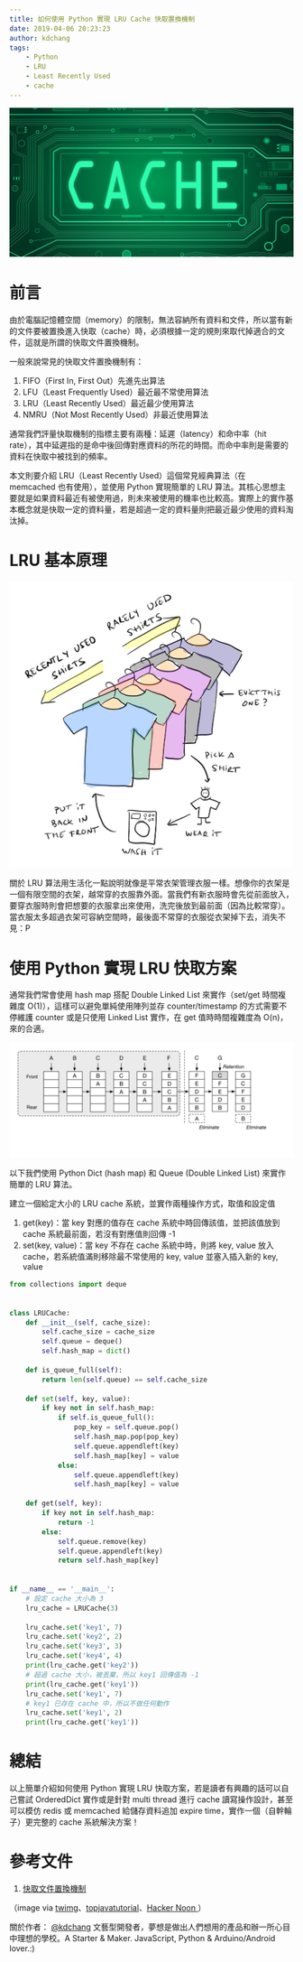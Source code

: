 ```yaml
---
title: 如何使用 Python 實現 LRU Cache 快取置換機制
date: 2019-04-06 20:23:23
author: kdchang
tags: 
    - Python
    - LRU
    - Least Recently Used
    - cache
---
```


![如何使用 Python 實現 LRU 快取](/img/kdchang/cs101/algorithm/cache.jpeg)

# 前言
由於電腦記憶體空間（memory）的限制，無法容納所有資料和文件，所以當有新的文件要被置換進入快取（cache）時，必須根據一定的規則來取代掉適合的文件，這就是所謂的快取文件置換機制。

一般來說常見的快取文件置換機制有：
1. FIFO（First In, First Out）先進先出算法
2. LFU（Least Frequently Used）最近最不常使用算法
3. LRU（Least Recently Used）最近最少使用算法
4. NMRU（Not Most Recently Used）非最近使用算法

通常我們評量快取機制的指標主要有兩種：延遲（latency）和命中率（hit rate），其中延遲指的是命中後回傳對應資料的所花的時間。而命中率則是需要的資料在快取中被找到的頻率。

本文則要介紹 LRU（Least Recently Used）這個常見經典算法（在 memcached 也有使用），並使用 Python 實現簡單的 LRU 算法。其核心思想主要就是如果資料最近有被使用過，則未來被使用的機率也比較高。實際上的實作基本概念就是快取一定的資料量，若是超過一定的資料量則把最近最少使用的資料淘汰掉。

# LRU 基本原理
![如何使用 Python 實現 LRU 快取](/img/kdchang/cs101/algorithm/lru-cover.jpg)

關於 LRU 算法用生活化一點說明就像是平常衣架管理衣服一樣。想像你的衣架是一個有限空間的衣架，越常穿的衣服靠外面。當我們有新衣服時會先從前面放入，要穿衣服時則會把想要的衣服拿出來使用，洗完後放到最前面（因為比較常穿）。當衣服太多超過衣架可容納空間時，最後面不常穿的衣服從衣架掉下去，消失不見：P

# 使用 Python 實現 LRU 快取方案
通常我們常會使用 hash map 搭配 Double Linked List 來實作（set/get 時間複雜度 O(1)），這樣可以避免單純使用陣列並存 counter/timestamp 的方式需要不停維護 counter 或是只使用 Linked List 實作，在 get 值時時間複雜度為 O(n)，來的合適。

![如何使用 Python 實現 LRU 快取](/img/kdchang/cs101/algorithm/lru-algorithm.png)

以下我們使用 Python Dict (hash map) 和 Queue (Double Linked List) 來實作簡單的 LRU 算法。

建立一個給定大小的 LRU cache 系統，並實作兩種操作方式，取值和設定值
1. get(key)：當 key 對應的值存在 cache 系統中時回傳該值，並把該值放到 cache 系統最前面，若沒有對應值則回傳 -1
2. set(key, value)：當 key 不存在 cache 系統中時，則將 key, value 放入 cache，若系統值滿則移除最不常使用的 key, value 並塞入插入新的 key, value

```py
from collections import deque


class LRUCache:
    def __init__(self, cache_size):
        self.cache_size = cache_size
        self.queue = deque()
        self.hash_map = dict()
    
    def is_queue_full(self):
        return len(self.queue) == self.cache_size
    
    def set(self, key, value):
        if key not in self.hash_map:
            if self.is_queue_full():
                pop_key = self.queue.pop()
                self.hash_map.pop(pop_key)
                self.queue.appendleft(key)
                self.hash_map[key] = value
            else:
                self.queue.appendleft(key)
                self.hash_map[key] = value

    def get(self, key):
        if key not in self.hash_map:
            return -1
        else:
            self.queue.remove(key)
            self.queue.appendleft(key)
            return self.hash_map[key]


if __name__ == '__main__':
    # 設定 cache 大小為 3
    lru_cache = LRUCache(3)

    lru_cache.set('key1', 7)
    lru_cache.set('key2', 2)
    lru_cache.set('key3', 3)
    lru_cache.set('key4', 4)
    print(lru_cache.get('key2'))
    # 超過 cache 大小，被丟棄，所以 key1 回傳值為 -1
    print(lru_cache.get('key1'))
    lru_cache.set('key1', 7)
    # key1 已存在 cache 中，所以不做任何動作
    lru_cache.set('key1', 2)
    print(lru_cache.get('key1'))
```

# 總結
以上簡單介紹如何使用 Python 實現 LRU 快取方案，若是讀者有興趣的話可以自己嘗試 OrderedDict 實作或是針對 multi thread 進行 cache 讀寫操作設計，甚至可以模仿 redis 或 memcached 給儲存資料追加 expire time，實作一個（自幹輪子）更完整的 cache 系統解決方案！

# 參考文件
1. [快取文件置換機制](https://zh.wikipedia.org/wiki/%E5%BF%AB%E5%8F%96%E6%96%87%E4%BB%B6%E7%BD%AE%E6%8F%9B%E6%A9%9F%E5%88%B6)

（image via [twimg](https://pbs.twimg.com/media/Dsa6TcAVAAEUcTw.jpg)、[topjavatutorial](http://www.topjavatutorial.com/wp-content/uploads/2016/04/LRU-Cache.png)、[Hacker Noon
](https://cdn-images-1.medium.com/max/2600/1*fvlMpkpIKmPm6IF_QnmjmQ.jpeg)）

關於作者：
[@kdchang](http://blog.kdchang.cc) 文藝型開發者，夢想是做出人們想用的產品和辦一所心目中理想的學校。A Starter & Maker. JavaScript, Python & Arduino/Android lover.:) 
